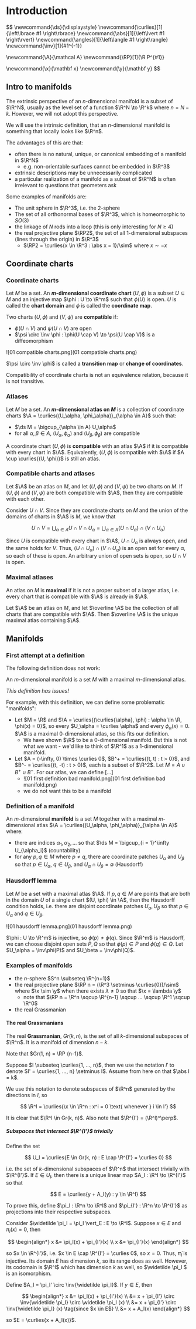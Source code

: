 # Introduction

$$
\newcommand{\ds}{\displaystyle}
\newcommand{\curlies}[1]{\left\lbrace #1 \right\rbrace}
\newcommand{\abs}[1]{\left\lvert #1 \right\rvert}
\newcommand{\angles}[1]{\left\langle #1 \right\rangle}
\newcommand{\inv}[1]{#1^{-1}}

\newcommand{\A}{\mathcal A}
\newcommand{\RP}[1]{\R P^{#1}}

\newcommand{\x}{\mathbf x}
\newcommand{\y}{\mathbf y}
$$

## Intro to manifolds

The extrinsic perspective of an $n$-dimensional manifold is a subset of $\R^N$, usually as the level set of a function $\R^N \to \R^k$ where $n = N - k$. However, we will not adopt this perspective.

We will use the intrinsic definition, that an $n$-dimensional manifold is something that locally looks like $\R^n$.

The advantages of this are that:

- often there is no natural, unique, or canonical embedding of a manifold in $\R^N$
  - e.g. non-orientable surfaces cannot be embedded in $\R^3$
- extrinsic descriptions may be unnecessarily complicated
- a particular realization of a manifold as a subset of $\R^N$ is often irrelevant to questions that geometers ask

Some examples of manifolds are:

- The unit sphere in $\R^3$, i.e. the 2-sphere
- The set of all orthonormal bases of $\R^3$, which is homeomorphic to $SO(3)$
- the linkage of $N$ rods into a loop (this is only interesting for $N \geq 4$)
- the real projective plane $\RP2$, the set of all 1-dimensional subspaces (lines through the origin) in $\R^3$
  - $\RP2 = \curlies{x \in \R^3 : \abs x = 1}/\sim$ where $x \sim -x$

## Coordinate charts

### Coordinate charts

Let $M$ be a set. An **$m$-dimensional coordinate chart** $(U, \phi)$ is a subset $U \subseteq M$ and an injective map $\phi : U \to \R^m$ such that $\phi(U)$ is open. $U$ is called the **chart domain** and $\phi$ is called the **coordinate map**.

Two charts $(U, \phi)$ and $(V, \psi)$ are **compatible** if:

- $\phi(U \cap V)$ and $\psi(U \cap V)$ are open
- $\psi \circ \inv \phi : \phi(U \cap V) \to \psi(U \cap V)$ is a diffeomorphism

![01 compatible charts.png](01 compatible charts.png)

$\psi \circ \inv \phi$ is called a **transition map** or **change of coordinates**.

Compatibility of coordinate charts is not an equivalence relation, because it is not transitive.

### Atlases

Let $M$ be a set. An **$m$-dimensional atlas on $M$** is a collection of coordinate charts $\A = \curlies{(U_\alpha, \phi_\alpha)}_{\alpha \in A}$ such that:

- $\ds M = \bigcup_{\alpha \in A} U_\alpha$
- for all $\alpha, \beta \in A$, $(U_\alpha, \phi_\alpha)$ and $(U_\beta, \phi_\beta)$ are compatible

A coordinate chart $(U, \phi)$ is **compatible** with an atlas $\A$ if it is compatible with every chart in $\A$. Equivalently, $(U, \phi)$ is compatible with $\A$ if $A \cup \curlies{(U, \phi)}$ is still an atlas.

### Compatible charts and atlases

Let $\A$ be an atlas on $M$, and let $(U, \phi)$ and $(V, \psi)$ be two charts on $M$. If $(U, \phi)$ and $(V, \psi)$ are both compatible with $\A$, then they are compatible with each other.

Consider $U \cap V$. Since they are coordinate charts on $M$ and the union of the domains of charts in $\A$ is $M$, we know that

$$
U \cap V = \bigcup_{\alpha \in A} U \cap V \cap U_\alpha = \bigcup_{\alpha \in A} (U \cap U_\alpha) \cap (V \cap U_\alpha)
$$

Since $U$ is compatible with every chart in $\A$, $U \cap U_\alpha$ is always open, and the same holds for $V$. Thus, $(U \cap U_\alpha) \cap (V \cap U_\alpha)$ is an open set for every $\alpha$, so each of these is open. An arbitrary union of open sets is open, so $U \cap V$ is open.

### Maximal atlases

An atlas on $M$ is **maximal** if it is not a proper subset of a larger atlas, i.e. every chart that is compatible with $\A$ is already in $\A$.

Let $\A$ be an atlas on $M$, and let $\overline \A$ be the collection of all charts that are compatible with $\A$. Then $\overline \A$ is the unique maximal atlas containing $\A$.

## Manifolds

### First attempt at a definition

The following definition does not work:

An $m$-dimensional manifold is a set $M$ with a maximal $m$-dimensional atlas.

*This definition has issues!*

For example, with this definition, we can define some problematic "manifolds":

- Let $M = \R$ and $\A = \curlies{(\curlies{\alpha}, \phi) : \alpha \in \R, \phi(x) = 0}$, so every $U_\alpha = \curlies \alpha$ and every $\phi_\alpha (x) = 0$. $\A$ is a maximal $0$-dimensional atlas, so this fits our definition.
  - We have shown $\R$ to be a 0-dimensional manifold. But this is not what we want - we'd like to think of $\R^1$ as a 1-dimensional manifold.
- Let $A = (-\infty, 0) \times \curlies 0$, $B^+ = \curlies{(t, t) : t > 0}$, and $B^- = \curlies{(t, -t) : t > 0}$, each is a subset of $\R^2$. Let $M = A \cup B^+ \cup B^-$. For our atlas, we can define [...]
  - ![01 first definition bad manifold.png](01 first definition bad manifold.png)
  - we do not want this to be a manifold

### Definition of a manifold

An $m$-dimensional **manifold** is a set $M$ together with a maximal $m$-dimensional atlas $\A = \curlies{(U_\alpha, \phi_\alpha)}_{\alpha \in A}$ where:

- there are indices $\alpha_1, \alpha_2, ...$ so that $\ds M = \bigcup_{i = 1}^\infty U_{\alpha_i}$ (countability)
- for any $p, q \in M$ where $p \neq q$, there are coordinate patches $U_\alpha$ and $U_\beta$ so that $p \in U_\alpha$, $q \in U_\beta$, and $U_\alpha \cap U_\beta = \emptyset$ (Hausdorff)

### Hausdorff lemma

Let $M$ be a set with a maximal atlas $\A$. If $p, q \in M$ are points that are both in the domain $U$ of a single chart $(U, \phi) \in \A$, then the Hausdorff condition holds, i.e. there are disjoint coordinate patches $U_\alpha, U_\beta$ so that $p \in U_\alpha$ and $q \in U_\beta$.

![01 hausdorff lemma.png](01 hausdorff lemma.png)

$\phi : U \to \R^m$ is injective, so $\phi(p) \neq \phi(q)$. Since $\R^m$ is Hausdorff, we can choose disjoint open sets $P, Q$ so that $\phi(p) \in P$ and $\phi(q) \in Q$. Let $U_\alpha = \inv\phi(P)$ and $U_\beta = \inv\phi(Q)$.

### Examples of manifolds

- the $n$-sphere $S^n \subseteq \R^{n+1}$
- the real projective plane $\RP n = (\R^3 \setminus \curlies{0})/\sim$ where $\x \sim \y$ when there exists $\lambda \neq 0$ so that $\x = \lambda \y$
  - note that $\RP n = \R^n \sqcup \R^{n-1} \sqcup ... \sqcup \R^1 \sqcup \R^0$
- the real Grassmanian

#### The real Grassmanians

The real **Grassmanian**, $Gr(k, n)$, is the set of all $k$-dimensional subspaces of $\R^n$. It is a manifold of dimension $n-k$.

Note that $Gr(1, n) = \RP {n-1}$.

Suppose $I \subseteq \curlies{1, ..., n}$, then we use the notation $I'$ to denote $I' = \curlies{1, ..., n} \setminus I$. Assume from here on that $\abs I = k$.

We use this notation to denote subspaces of $\R^n$ generated by the directions in $I$, so

$$
\R^I = \curlies{\x \in \R^n : x^i = 0 \text{ whenever } i \in I'}
$$

It is clear that $\R^I \in Gr(k, n)$. Also note that $\R^{I'} = (\R^I)^\perp$.

##### Subspaces that intersect $\R^{I'}$ trivially

Define the set

$$
U_I = \curlies{E \in Gr(k, n) : E \cap \R^{I'} = \curlies 0}
$$

i.e. the set of $k$-dimensional subspaces of $\R^n$ that intersect trivially with $\R^{I'}$. If $E \in U_I$, then there is a unique linear map $A_I : \R^I \to \R^{I'}$ so that

$$
E = \curlies{y + A_I(y) : y \in \R^I}
$$

To prove this, define $\pi_I : \R^n \to \R^I$ and $\pi_{I'} : \R^n \to \R^{I'}$ as projections into their respective subspaces.

Consider $\widetilde \pi_I = \pi_I \vert_E : E \to \R^I$. Suppose $x \in E$ and $\pi_I (x) = 0$, then

$$
\begin{align*}
x &= \pi_I(x) + \pi_{I'}(x) \\
x &= \pi_{I'}(x)
\end{align*}
$$

so $x \in \R^{I'}$, i.e. $x \in E \cap \R^{I'} = \curlies 0$, so $x = 0$. Thus, $\widetilde \pi_I$ is injective. Its domain $E$ has dimension $k$, so its range does as well. However, its codomain is $\R^I$ which has dimension $k$ as well, so $\widetilde \pi_I $ is an isomorphism.

Define $A_I = \pi_I' \circ \inv{\widetilde \pi_I}$. If $y \in E$, then

$$
\begin{align*}
x &= \pi_I(x) + \pi_{I'}(x) \\
&= x + \pi_{I'} \circ \inv{\widetilde \pi_I} \circ \widetilde \pi_I (x) \\
&= x + \pi_{I'} \circ \inv{\widetilde \pi_I} (x) \tag{since $x \in E$} \\
&= x + A_I(x)
\end{align*}
$$

so $E = \curlies{x + A_I(x)}$.